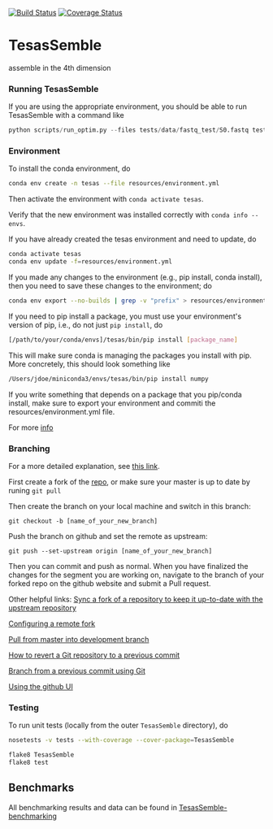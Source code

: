 [![Build Status](https://travis-ci.org/cameronmartino/TesasSemble.svg?branch=master)](https://travis-ci.org/cameronmartino/TesasSemble)
[![Coverage Status](https://coveralls.io/repos/github/cameronmartino/TesasSemble/badge.svg?branch=master)](https://coveralls.io/github/cameronmartino/TesasSemble?branch=master)

# TesasSemble
assemble in the 4th dimension 

### Running TesasSemble
If you are using the appropriate environment, you should be able to run TesasSemble with a command like
```python
python scripts/run_optim.py --files tests/data/fastq_test/S0.fastq tests/data/fastq_test/S1.fastq tests/data/fastq_test/S2.fastq --num-initial-edges 10 --optim-type simulated_annealing --output-dir output --alpha=0.3 -r 420 -k 1
```

### Environment

To install the conda environment, do

```bash
conda env create -n tesas --file resources/environment.yml
```

Then activate the environment with ```conda activate tesas```.

Verify that the new environment was installed correctly with ```conda info --envs```.

If you have already created the tesas environment and need to update, do

```bash
conda activate tesas
conda env update -f=resources/environment.yml
```

If you made any changes to the environment (e.g., pip install, conda install), then you need to save these changes to the environment; do

```bash
conda env export --no-builds | grep -v "prefix" > resources/environment.yml
```

If you need to pip install a package, you must use your environment's version of pip, i.e., do not just ```pip install```, do
```bash
[/path/to/your/conda/envs]/tesas/bin/pip install [package_name]
```

This will make sure conda is managing the packages you install with pip. More concretely, this should look something like

```bash
/Users/jdoe/miniconda3/envs/tesas/bin/pip install numpy
```

If you write something that depends on a package that you pip/conda install, make sure to export your environment and commiti the resources/environment.yml file.

For more [info](https://conda.io/projects/conda/en/latest/user-guide/tasks/manage-environments.html)

### Branching

For a more detailed explanation, see [this link](https://github.com/Kunena/Kunena-Forum/wiki/Create-a-new-branch-with-git-and-manage-branches).

First create a fork of the [repo](https://github.com/cameronmartino/TesasSemble), or make sure your master is up to date by runing ```git pull```

Then create the branch on your local machine and switch in this branch:

```
git checkout -b [name_of_your_new_branch]
```

Push the branch on github and set the remote as upstream:

```
git push --set-upstream origin [name_of_your_new_branch]
```

Then you can commit and push as normal. When you have finalized the changes for the segment you are working on, navigate to the branch of your forked repo on the github website and submit a Pull request.

Other helpful links:
[Sync a fork of a repository to keep it up-to-date with the upstream repository](https://help.github.com/articles/syncing-a-fork/)

[Configuring a remote fork](https://help.github.com/articles/configuring-a-remote-for-a-fork/)

[Pull from master into development branch](https://stackoverflow.com/questions/20101994/git-pull-from-master-into-the-development-branch/20103414)

[How to revert a Git repository to a previous commit](https://stackoverflow.com/questions/4114095/how-to-revert-a-git-repository-to-a-previous-commit)

[Branch from a previous commit using Git](https://stackoverflow.com/questions/2816715/branch-from-a-previous-commit-using-git)

[Using the github UI](https://guides.github.com/activities/hello-world/)

### Testing
To run unit tests (locally from the outer ```TesasSemble``` directory), do

```bash
nosetests -v tests --with-coverage --cover-package=TesasSemble
```

```bash
flake8 TesasSemble
flake8 test
```
## Benchmarks

All benchmarking results and data can be found in [TesasSemble-benchmarking](https://github.com/cameronmartino/TesasSemble-benchmarking)
